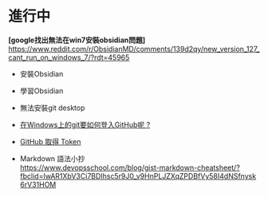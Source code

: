 # 進行中

**[google找出無法在win7安裝obsidian問題]**  
https://www.reddit.com/r/ObsidianMD/comments/139d2qy/new_version_127_cant_run_on_windows_7/?rdt=45965

- 安裝Obsidian
- 學習Obsidian
- 無法安裝git desktop

- [在Windows上的git要如何登入GitHub呢 ? ](https://www.ruyut.com/2022/06/windows-certificate-manager-add-github.html?fbclid=IwAR1Yo4o0cHoJM090Aguue0bJeFJcqupWetqDfw643BKqek4JdNOAaO-bc08)

- [GitHub 取得 Token](https://www.ruyut.com/2022/06/github-token.html?fbclid=IwAR1JdZZqE_475rm7T8sti8jrIpFgdmuRTYdjVbUpMtpV6lNxQ8MLWi-5hBM)

- Markdown 語法小抄  
  https://www.devopsschool.com/blog/gist-markdown-cheatsheet/?fbclid=IwAR1XbV3Ci7BDIhsc5r9J0_v9HnPLJZXqZPDBfVy58I4dNSfnysk6rV31HOM

